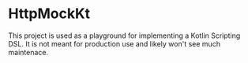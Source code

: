 # HttpMockKt

This project is used as a playground for implementing a Kotlin Scripting DSL. It is not meant for production use and
likely won't see much maintenace.

